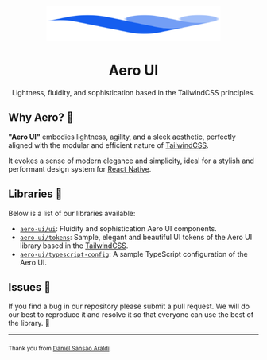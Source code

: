 <p align="center">
  <picture>
    <source media="(prefers-color-scheme: dark)" srcset="https://raw.githubusercontent.com/DanielAraldi/aero-ui/HEAD/.github/logo.svg">
    <source media="(prefers-color-scheme: light)" srcset="https://raw.githubusercontent.com/DanielAraldi/aero-ui/HEAD/.github/logo.svg">
    <img alt="Aero UI" src="https://raw.githubusercontent.com/DanielAraldi/aero-ui/HEAD/.github/logo.svg" width="350" height="70" style="max-width: 100%;">
  </picture>
</p>

<h1 align="center">
  Aero UI
</h1>

<p align="center">
  Lightness, fluidity, and sophistication based in the TailwindCSS principles.
</p>

## Why Aero? 🤔

**"Aero UI"** embodies lightness, agility, and a sleek aesthetic, perfectly aligned with the modular and efficient nature of [TailwindCSS](https://tailwindcss.com/).

It evokes a sense of modern elegance and simplicity, ideal for a stylish and performant design system for [React Native](https://reactnative.dev/).

## Libraries 📖

Below is a list of our libraries available:

- [`aero-ui/ui`](./packages/ui/README.md): Fluidity and sophistication Aero UI components.
- [`aero-ui/tokens`](./packages/tokens/README.md): Sample, elegant and beautiful UI tokens of the Aero UI library based in the [TailwindCSS](https://tailwindcss.com/).
- [`aero-ui/typescript-config`](./packages/typescript-config/README.md): A sample TypeScript configuration of the Aero UI.

## Issues 🐛

If you find a bug in our repository please submit a pull request. We will do our best to reproduce it and resolve it so that everyone can use the best of the library. 🫡

---

<sub>Thank you from [Daniel Sansão Araldi](https://github.com/DanielAraldi).<sub>
